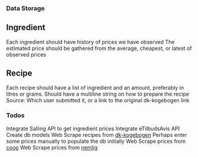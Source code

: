 ### Data Storage
## Ingredient
Each ingredient should have history of prices we have observed
The estimated price should be gathered from the average, cheapest, or latest of observed prices

## Recipe
Each recipe should have a list of ingredient and an amount, preferably in litres or grams.
Should have a multiline string on how to prepare the recipe
Source: Which user submitted it, or a link to the original dk-kogebogen link

### Todos
Integrate Salling API to get ingredient prices
Integrate eTilbudsAvis API
Create db models
Web Scrape recipes from [dk-kogebogen](https://www.dk-kogebogen.dk/)
Perhaps enter some prices manually to populate the db initially
Web Scrape prices from [coop](https://coop.dk/)
Web Scrape prices from [nemlig](https://www.nemlig.com/)